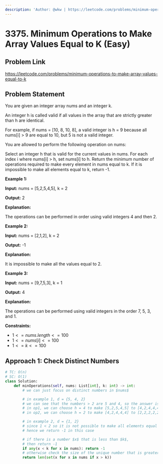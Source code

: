 ```yaml
---
description: 'Author: @wkw | https://leetcode.com/problems/minimum-operations-to-make-array-values-equal-to-k/'
---
```


# 3375. Minimum Operations to Make Array Values Equal to K (Easy)

## Problem Link

https://leetcode.com/problems/minimum-operations-to-make-array-values-equal-to-k

## Problem Statement

You are given an integer array nums and an integer k.

An integer h is called valid if all values in the array that are strictly greater than h are identical.

For example, if nums = [10, 8, 10, 8], a valid integer is h = 9 because all nums[i] > 9 are equal to 10, but 5 is not a valid integer.

You are allowed to perform the following operation on nums:

Select an integer h that is valid for the current values in nums. For each index i where nums[i] > h, set nums[i] to h. Return the minimum number of operations required to make every element in nums equal to k. If it is impossible to make all elements equal to k, return -1.

**Example 1:**

**Input:** nums = [5,2,5,4,5], k = 2

**Output:** 2

**Explanation:**

The operations can be performed in order using valid integers 4 and then 2.

**Example 2:**

**Input:** nums = [2,1,2], k = 2

**Output:** -1

**Explanation:**

It is impossible to make all the values equal to 2.

**Example 3:**

**Input:** nums = [9,7,5,3], k = 1

**Output:** 4

**Explanation:**

The operations can be performed using valid integers in the order 7, 5, 3, and 1.

**Constraints:**

- $1 <= nums.length <= 100$
- $1 <= nums[i] <= 100$
- $1 <= k <= 100$

## Approach 1: Check Distinct Numbers

<Tabs>
<TabItem value="py" label="Python">
<SolutionAuthor name="@wkw"/>

```py
# TC: O(n)
# SC: O(1)
class Solution:
    def minOperations(self, nums: List[int], k: int) -> int:
        # we can just focus on distinct numbers in $nums$

        # in example 1, d = {5, 4, 2}
        # we can see that the numbers > 2 are 5 and 4, so the answer is 2
        # in op1, we can choose h = 4 to make [5,2,5,4,5] to [4,2,4,4,4]
        # in op2, we can choose h = 2 to make [4,2,4,4,4] to [2,2,2,2,2]

        # in example 2, d = {1, 2}
        # since 1 < 2 so it is not possible to make all elements equal to k,
        # hence we return -1 in this case

        # if there is a number $x$ that is less than $k$,
        # then return -1
        if any(x < k for x in nums): return -1
        # otherwise check the size of the unique number that is greater than k
        return len(set(x for x in nums if x > k))
```

</TabItem>
</Tabs>
